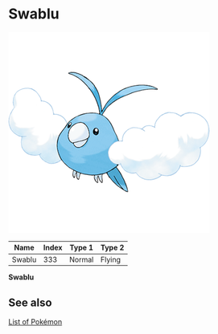 # Swablu


![Swablu](images/333.png)

| **Name** | **Index** | **Type 1** | **Type 2** |
|----|----|----|----|
| Swablu | 333 | Normal | Flying  |

**Swablu** 

## See also

[List of Pokémon](../pokemon.md)

